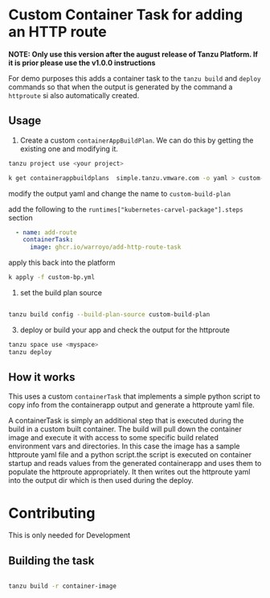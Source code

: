 # Custom Container Task for adding an HTTP route

**NOTE: Only use this version after the august release of Tanzu Platform. If it is prior please use the v1.0.0  instructions**

For demo purposes this adds a container task to the `tanzu build` and `deploy` commands so that when the output is generated by the command a `httproute` si also automatically created.


## Usage

1. Create a custom `containerAppBuildPlan`. We can do this by getting the existing one and modifying it.

```bash
tanzu project use <your project>

k get containerappbuildplans  simple.tanzu.vmware.com -o yaml > custom-bp.yml
```

modify the output yaml and change the name to `custom-build-plan` 

add the following to the `runtimes["kubernetes-carvel-package"].steps` section

```yaml
  - name: add-route
    containerTask:
      image: ghcr.io/warroyo/add-http-route-task
```

apply this back into the platform

```bash
k apply -f custom-bp.yml
```

1. set the build plan source 

```bash

tanzu build config --build-plan-source custom-build-plan
```

3. deploy or build your app and check the output for the httproute

```bash
tanzu space use <myspace>
tanzu deploy
```


## How it works

This uses a custom `containerTask` that implements a simple python script to copy info from the containerapp output and generate a httproute yaml file.

A containerTask is simply an additional step that is executed during the build in a custom built container. The build will pull down the container image and execute it with access to some specific build related environment vars and directories. In this case the image has a sample httproute yaml file and a python script.the script is executed on container startup and reads values from the generated containerapp and uses them to populate the httproute appropriately. It then writes out the httproute yaml into the output dir which is then used during the deploy.


# Contributing 
This is only needed for Development 

## Building the task

```bash

tanzu build -r container-image


```


